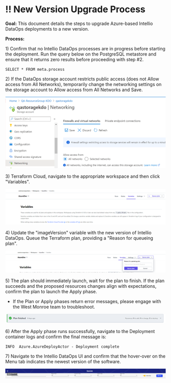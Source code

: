 # !! New Version Upgrade Process

**Goal:** This document details the steps to upgrade Azure-based Intellio DataOps deployments to a new version.

**Process:**

1\) Confirm that no Intellio DataOps processes are in progress before starting the deployment. Run the query below on the PostgreSQL metastore and ensure that it returns zero results before proceeding with step \#2.

```text
SELECT * FROM meta.process
```

2\) If the DataOps storage account restricts public access \(does not Allow access from All Networks\), temporarily change the networking settings on the storage account to Allow access from All Networks and Save.

![](../../.gitbook/assets/image%20%28309%29%20%285%29.png)

3\)  Terraform Cloud, navigate to the appropriate workspace and then click "Variables".

![](../../.gitbook/assets/image%20%28313%29%20%281%29.png)

4\) Update the "imageVersion" variable with the new version of Intellio DataOps. Queue the Terraform plan, providing a "Reason for queueing plan". 

![](../../.gitbook/assets/image%20%28316%29.png)

5\) The plan should immediately launch, wait for the plan to finish. If the plan succeeds and the proposed resources changes align with expectations, confirm the plan to launch the Apply phase.

* If the Plan or Apply phases return error messages, please engage with the West Monroe team to troubleshoot.

![](../../.gitbook/assets/image%20%28312%29%20%281%29.png)

6\) After the Apply phase runs successfully, navigate to the Deployment container logs and confirm the final message is:

```text
INFO  Azure.AzureDeployActor - Deployment complete
```

7\) Navigate to the Intellio DataOps UI and confirm that the hover-over on the Menu tab indicates the newest version of the software.

![](../../.gitbook/assets/image%20%28325%29%20%281%29.png)







